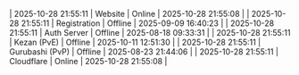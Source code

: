 | 2025-10-28 21:55:11 | Website | Online | 2025-10-28 21:55:08 |
| 2025-10-28 21:55:11 | Registration | Offline | 2025-09-09 16:40:23 |
| 2025-10-28 21:55:11 | Auth Server | Offline | 2025-08-18 09:33:31 |
| 2025-10-28 21:55:11 | Kezan (PvE) | Offline | 2025-10-11 12:51:30 |
| 2025-10-28 21:55:11 | Gurubashi (PvP) | Offline | 2025-08-23 21:44:06 |
| 2025-10-28 21:55:11 | Cloudflare | Online | 2025-10-28 21:55:08 |
